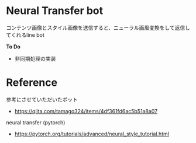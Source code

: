 # Neural Transfer bot
コンテンツ画像とスタイル画像を送信すると、ニューラル画風変換をして返信してくれるline bot

**To Do**
* 非同期処理の実装

# Reference
参考にさせていただいたボット
* https://qiita.com/tamago324/items/4df361fd6ac5b51a8a07

neural transfer (pytorch)
* https://pytorch.org/tutorials/advanced/neural_style_tutorial.html

